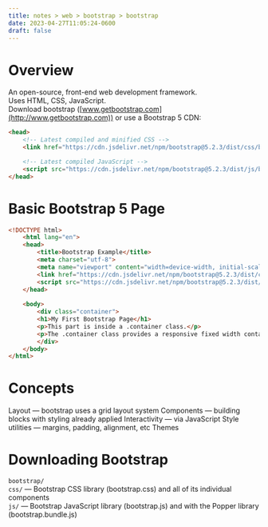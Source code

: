 ```yaml
---
title: notes > web > bootstrap > bootstrap
date: 2023-04-27T11:05:24-0600
draft: false
---
```

# Overview
An open-source, front-end web development framework.  
Uses HTML, CSS, JavaScript.  
Download bootstrap ([www.getbootstrap.com](http://www.getbootstrap.com)) or use a Bootstrap 5 CDN:  

```html
<head>
    <!-- Latest compiled and minified CSS -->
    <link href="https://cdn.jsdelivr.net/npm/bootstrap@5.2.3/dist/css/bootstrap.min.css" rel="stylesheet">

    <!-- Latest compiled JavaScript -->
    <script src="https://cdn.jsdelivr.net/npm/bootstrap@5.2.3/dist/js/bootstrap.bundle.min.js"></script>
</head>
```
# Basic Bootstrap 5 Page
```html
<!DOCTYPE html>
    <html lang="en">
    <head>
        <title>Bootstrap Example</title>
        <meta charset="utf-8">
        <meta name="viewport" content="width=device-width, initial-scale=1">
        <link href="https://cdn.jsdelivr.net/npm/bootstrap@5.2.3/dist/css/bootstrap.min.css" rel="stylesheet">
        <script src="https://cdn.jsdelivr.net/npm/bootstrap@5.2.3/dist/js/bootstrap.bundle.min.js"></script>
    </head>
    
    <body>
        <div class="container">
        <h1>My First Bootstrap Page</h1>
        <p>This part is inside a .container class.</p>
        <p>The .container class provides a responsive fixed width container.</p>
        </div>
    </body>
</html>
```

# Concepts
Layout — bootstrap uses a grid layout system
Components — building blocks with styling already applied
Interactivity — via JavaScript
Style utilities — margins, padding, alignment, etc
Themes

# Downloading Bootstrap
`bootstrap/`  
`css/` — Bootstrap CSS library (bootstrap.css) and all of its individual components  
`js/` — Bootstrap JavaScript library (bootstrap.js) and with the Popper library (bootstrap.bundle.js)  

